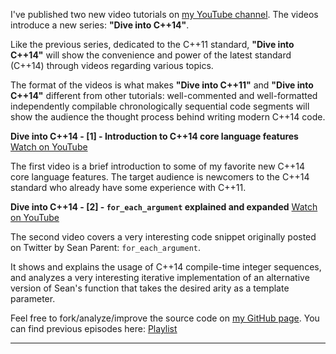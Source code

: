 I've published two new video tutorials on [my YouTube channel](https://www.youtube.com/channel/UC1XihgHdkNOQd5IBHnIZWbA).
The videos introduce a new series: **"Dive into C++14"**.

Like the previous series, dedicated to the C++11 standard, **"Dive into C++14"** will show the convenience and power of the latest standard (C++14) through videos regarding various topics.

The format of the videos is what makes **"Dive into C++11"** and **"Dive into C++14"** different from other tutorials: well-commented and well-formatted independently compilable chronologically sequential code segments will show the audience the thought process behind writing modern C++14 code. 

**Dive into C++14 - [1] - Introduction to C++14 core language features**
[Watch on YouTube](https://www.youtube.com/watch?v=WZYKzCsACiw)

The first video is a brief introduction to some of my favorite new C++14 core language features.
The target audience is newcomers to the C++14 standard who already have some experience with C++11.

**Dive into C++14 - [2] - `for_each_argument` explained and expanded**
[Watch on YouTube](https://www.youtube.com/watch?v=Za92Tz_g0zQ)

The second video covers a very interesting code snippet originally posted on Twitter by Sean Parent: `for_each_argument`.

It shows and explains the usage of C++14 compile-time integer sequences, and analyzes a very interesting iterative implementation of an alternative version of Sean's function that takes the desired arity as a template parameter.

Feel free to fork/analyze/improve the source code on [my GitHub page](https://github.com/SuperV1234/Tutorials). 
You can find previous episodes here: [Playlist](https://www.youtube.com/playlist?list=PLTEcWGdSiQenl4YRPvSqW7UPC6SiGNN7e)

---
